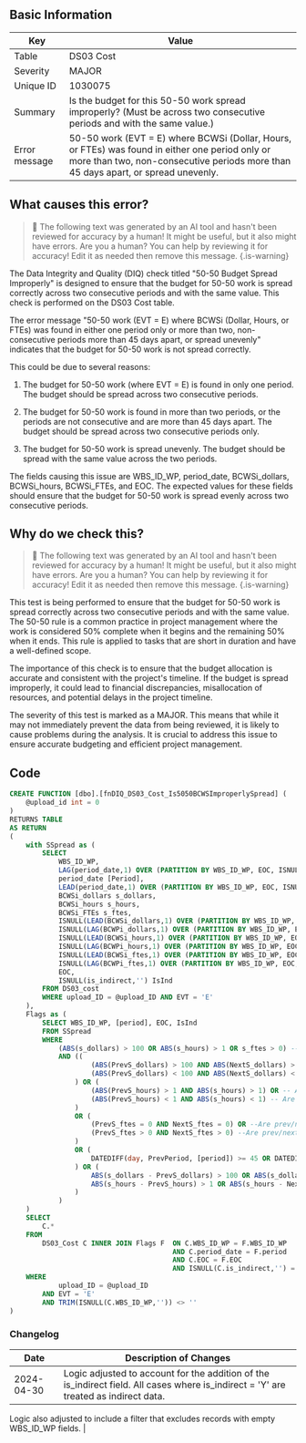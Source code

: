 ## Basic Information
| Key         | Value          |
|-------------|----------------|
| Table       | DS03 Cost |
| Severity    | MAJOR |
| Unique ID   | 1030075   |
| Summary     | Is the budget for this 50-50 work spread improperly? (Must be across two consecutive periods and with the same value.) |
| Error message | 50-50 work (EVT = E) where BCWSi (Dollar, Hours, or FTEs) was found in either one period only or more than two, non-consecutive periods more than 45 days apart, or spread unevenly. |

## What causes this error?

> :robot: The following text was generated by an AI tool and hasn't been reviewed for accuracy by a human! It might be useful, but it also might have errors. Are you a human? You can help by reviewing it for accuracy! Edit it as needed then remove this message.
{.is-warning}

The Data Integrity and Quality (DIQ) check titled "50-50 Budget Spread Improperly" is designed to ensure that the budget for 50-50 work is spread correctly across two consecutive periods and with the same value. This check is performed on the DS03 Cost table.

The error message "50-50 work (EVT = E) where BCWSi (Dollar, Hours, or FTEs) was found in either one period only or more than two, non-consecutive periods more than 45 days apart, or spread unevenly" indicates that the budget for 50-50 work is not spread correctly. 

This could be due to several reasons:

1. The budget for 50-50 work (where EVT = E) is found in only one period. The budget should be spread across two consecutive periods.

2. The budget for 50-50 work is found in more than two periods, or the periods are not consecutive and are more than 45 days apart. The budget should be spread across two consecutive periods only.

3. The budget for 50-50 work is spread unevenly. The budget should be spread with the same value across the two periods.

The fields causing this issue are WBS_ID_WP, period_date, BCWSi_dollars, BCWSi_hours, BCWSi_FTEs, and EOC. The expected values for these fields should ensure that the budget for 50-50 work is spread evenly across two consecutive periods.
## Why do we check this?

> :robot: The following text was generated by an AI tool and hasn't been reviewed for accuracy by a human! It might be useful, but it also might have errors. Are you a human? You can help by reviewing it for accuracy! Edit it as needed then remove this message.
{.is-warning}

This test is being performed to ensure that the budget for 50-50 work is spread correctly across two consecutive periods and with the same value. The 50-50 rule is a common practice in project management where the work is considered 50% complete when it begins and the remaining 50% when it ends. This rule is applied to tasks that are short in duration and have a well-defined scope. 

The importance of this check is to ensure that the budget allocation is accurate and consistent with the project's timeline. If the budget is spread improperly, it could lead to financial discrepancies, misallocation of resources, and potential delays in the project timeline. 

The severity of this test is marked as a MAJOR. This means that while it may not immediately prevent the data from being reviewed, it is likely to cause problems during the analysis. It is crucial to address this issue to ensure accurate budgeting and efficient project management.
## Code

```sql
CREATE FUNCTION [dbo].[fnDIQ_DS03_Cost_Is5050BCWSImproperlySpread] (
	@upload_id int = 0
)
RETURNS TABLE
AS RETURN
(
	with SSpread as (
		SELECT 
			WBS_ID_WP, 
			LAG(period_date,1) OVER (PARTITION BY WBS_ID_WP, EOC, ISNULL(is_indirect,'') ORDER BY period_date) AS PrevPeriod,
			period_date [Period], 
			LEAD(period_date,1) OVER (PARTITION BY WBS_ID_WP, EOC, ISNULL(is_indirect,'') ORDER BY period_date) AS NextPeriod,		
			BCWSi_dollars s_dollars, 
			BCWSi_hours s_hours, 
			BCWSi_FTEs s_ftes,
			ISNULL(LEAD(BCWSi_dollars,1) OVER (PARTITION BY WBS_ID_WP, EOC, ISNULL(is_indirect,'') ORDER by period_date),0) AS NextS_dollars,
			ISNULL(LAG(BCWPi_dollars,1) OVER (PARTITION BY WBS_ID_WP, EOC, ISNULL(is_indirect,'') ORDER by period_date),0) AS PrevS_dollars,
			ISNULL(LEAD(BCWSi_hours,1) OVER (PARTITION BY WBS_ID_WP, EOC, ISNULL(is_indirect,'') ORDER by period_date),0) AS NextS_hours,
			ISNULL(LAG(BCWPi_hours,1) OVER (PARTITION BY WBS_ID_WP, EOC, ISNULL(is_indirect,'') ORDER by period_date),0) AS PrevS_hours,
			ISNULL(LEAD(BCWSi_ftes,1) OVER (PARTITION BY WBS_ID_WP, EOC, ISNULL(is_indirect,'') ORDER by period_date),0) AS NextS_ftes,
			ISNULL(LAG(BCWPi_ftes,1) OVER (PARTITION BY WBS_ID_WP, EOC, ISNULL(is_indirect,'') ORDER by period_date),0) AS PrevS_ftes,
			EOC,
			ISNULL(is_indirect,'') IsInd
		FROM DS03_cost
		WHERE upload_ID = @upload_ID AND EVT = 'E'
	), 
	Flags as (
		SELECT WBS_ID_WP, [period], EOC, IsInd
		FROM SSpread
		WHERE 
			(ABS(s_dollars) > 100 OR ABS(s_hours) > 1 OR s_ftes > 0) --Get only rows where |BCWSi| > 100 (threshold of $100/1hr)
			AND ((
					(ABS(PrevS_dollars) > 100 AND ABS(NextS_dollars) > 100) OR -- Are the prev & next $ amounts both > $100? (Both provided)
					(ABS(PrevS_dollars) < 100 AND ABS(NextS_dollars) < 100) -- Are the prev & next $ amounts both < $100? (Both missing)
				) OR (
					(ABS(PrevS_hours) > 1 AND ABS(s_hours) > 1) OR -- Are the prev & next hours both > 1? (Both provided)
					(ABS(PrevS_hours) < 1 AND ABS(s_hours) < 1) -- Are the prev & next hours both < 1? (Both missing)
				) 
				OR (
					(PrevS_ftes = 0 AND NextS_ftes = 0) OR --Are prev/next FTEs both = 0?
					(PrevS_ftes > 0 AND NextS_ftes > 0) --Are prev/next FTEs both > 0?
				) 
				OR (
					DATEDIFF(day, PrevPeriod, [period]) >= 45 OR DATEDIFF(day, [period], NextPeriod) >= 45 --Are the prev/next periods > 45 days from the current?
				) OR (
					ABS(s_dollars - PrevS_dollars) > 100 OR ABS(s_dollars - NextS_dollars) > 100 OR --Is there more than a $100 delta between current period and prev/next?
					ABS(s_hours - PrevS_hours) > 1 OR ABS(s_hours - NextS_hours) > 1 --Is there more than a 1 hour delta between current period and prev/next?
				)
			)
	)
	SELECT 
		C.* 
	FROM 
		DS03_Cost C INNER JOIN Flags F 	ON C.WBS_ID_WP = F.WBS_ID_WP
										AND C.period_date = F.period
										AND C.EOC = F.EOC
										AND ISNULL(C.is_indirect,'') = F.IsInd
	WHERE 
			upload_ID = @upload_ID
		AND EVT = 'E'
		AND TRIM(ISNULL(C.WBS_ID_WP,'')) <> ''
)
```

### Changelog

| Date       | Description of Changes   |
| ---------- | ------------------------ |
| 2024-04-30 | Logic adjusted to account for the addition of the is_indirect field. All cases where is_indirect = 'Y' are treated as indirect data.

Logic also adjusted to include a filter that excludes records with empty WBS_ID_WP fields. |
